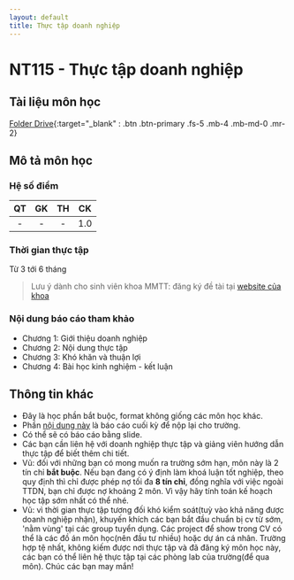 ```yaml
---
layout: default
title: Thực tập doanh nghiệp
---
```


# NT115 - Thực tập doanh nghiệp

## Tài liệu môn học

[Folder Drive](https://drive.google.com/drive/folders/1CjAeo7IzedXC5OFYKjjOZ0g3UCtN4CHp?usp=sharing){:target="_blank" : .btn .btn-primary .fs-5 .mb-4 .mb-md-0 .mr-2}

## Mô tả môn học

### Hệ số điểm

| QT   | GK  | TH  | CK  |
|------|-----|-----|-----|
| <center>-</center>| <center>-</center>| <center>-</center> | <center>1.0</center> |

### Thời gian thực tập

Từ 3 tới 6 tháng
>Lưu ý dành cho sinh viên khoa MMTT: đăng ký đề tài tại [website của khoa](https://mmt.uitiot.vn/)

### Nội dung báo cáo tham khảo

- Chương 1: Giới thiệu doanh nghiệp
- Chương 2: Nội dung thực tập
- Chương 3: Khó khăn và thuận lợi
- Chương 4: Bài học kinh nghiệm - kết luận

## Thông tin khác

- Đây là học phần bắt buộc, format không giống các môn học khác.
- Phần [nội dung này](#nội-dung-báo-cáo-tham-khảo) là báo cáo cuối kỳ để nộp lại cho trường.
- Có thể sẽ có báo cáo bằng slide.
- Các bạn cần liên hệ với doanh nghiệp thực tập và giảng viên hướng dẫn thực tập để biết thêm chi tiết.
- Vũ: đối với những bạn có mong muốn ra trường sớm hạn, môn này là 2 tín chỉ **bắt buộc**. Nếu bạn đang có ý định làm khoá luận tốt nghiệp, theo quy định thì chỉ được phép nợ tối đa **8 tín chỉ**, đồng nghĩa với việc ngoài TTDN, bạn chỉ được nợ khoảng 2 môn. Vì vậy hãy tính toán kế hoạch học tập sớm nhất có thể nhé.
- Vũ: vì thời gian thực tập tương đối khó kiểm soát(tuỳ vào khả năng được doanh nghiệp nhận), khuyến khích các bạn bắt đầu chuẩn bị cv từ sớm, 'nằm vùng' tại các group tuyển dụng. Các project để show trong CV có thể là các đồ án môn học(nên đầu tư nhiều) hoặc dự án cá nhân. Trường hợp tệ nhất, không kiếm được nơi thực tập và đã đăng ký môn học này, các bạn có thể liên hệ thực tập tại các phòng lab của trường(để qua môn). Chúc các bạn may mắn!